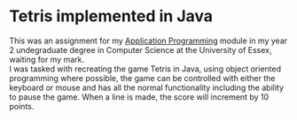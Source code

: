 # Tetris implemented in Java
This was an assignment for my <a href="orb.essex.ac.uk/ce/ce203">Application Programming</a> module in my year 2 undegraduate degree in Computer Science at the University of Essex, waiting for my mark.</br>
I was tasked with recreating the game Tetris in Java, using object oriented programming where possible, the game can be controlled with either the keyboard or mouse and has all the normal functionality including the ability to pause the game. When a line is made, the score will increment by 10 points.
